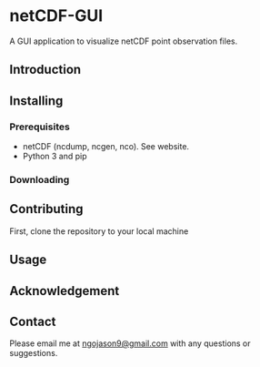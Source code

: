 # netCDF-GUI

A GUI application to visualize netCDF point observation files.

## Introduction

## Installing

### Prerequisites
- netCDF (ncdump, ncgen, nco). See website.
- Python 3 and pip

### Downloading

## Contributing
First, clone the repository to your local machine

## Usage


## Acknowledgement

## Contact
Please email me at ngojason9@gmail.com with any questions or suggestions.